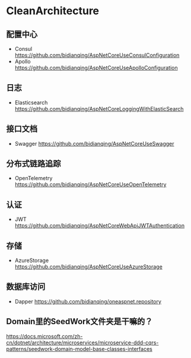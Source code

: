# CleanArchitecture

## 配置中心
- Consul https://github.com/bidianqing/AspNetCoreUseConsulConfiguration
- Apollo https://github.com/bidianqing/AspNetCoreUseApolloConfiguration

## 日志
- Elasticsearch https://github.com/bidianqing/AspNetCoreLoggingWithElasticSearch

## 接口文档
- Swagger https://github.com/bidianqing/AspNetCoreUseSwagger

## 分布式链路追踪
- OpenTelemetry https://github.com/bidianqing/AspNetCoreUseOpenTelemetry

## 认证
- JWT https://github.com/bidianqing/AspNetCoreWebApiJWTAuthentication

## 存储
- AzureStorage https://github.com/bidianqing/AspNetCoreUseAzureStorage

## 数据库访问
- Dapper https://github.com/bidianqing/oneaspnet.repository

## Domain里的SeedWork文件夹是干嘛的？  
https://docs.microsoft.com/zh-cn/dotnet/architecture/microservices/microservice-ddd-cqrs-patterns/seedwork-domain-model-base-classes-interfaces
